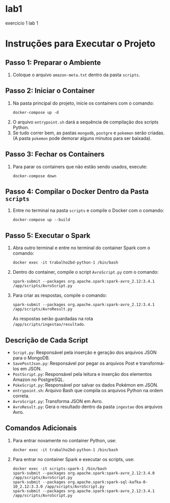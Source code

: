 # lab1
exercicio 1 lab 1

<h1>Instruções para Executar o Projeto</h1>

<h2>Passo 1: Preparar o Ambiente</h2>
<ol>
    <li>Coloque o arquivo <code>amazon-meta.txt</code> dentro da pasta <code>scripts</code>.</li>
</ol>

<h2>Passo 2: Iniciar o Container</h2>
<ol>
    <li>Na pasta principal do projeto, inicie os containers com o comando:
        <pre><code>docker-compose up -d</code></pre>
    </li>
    <li>O arquivo <code>entrypoint.sh</code> dará a sequência de compilação dos scripts Python.</li>
    <li>Se tudo correr bem, as pastas <code>mongodb</code>, <code>postgre</code> e <code>pokemon</code> serão criadas. (A pasta <code>pokemon</code> pode demorar alguns minutos para ser baixada).</li>
</ol>

<h2>Passo 3: Fechar os Containers</h2>
<ol>
    <li>Para parar os containers que não estão sendo usados, execute:
        <pre><code>docker-compose down</code></pre>
    </li>
</ol>

<h2>Passo 4: Compilar o Docker Dentro da Pasta <code>scripts</code></h2>
<ol>
    <li>Entre no terminal na pasta <code>scripts</code> e compile o Docker com o comando:
        <pre><code>docker-compose up --build</code></pre>
    </li>
</ol>

<h2>Passo 5: Executar o Spark</h2>
<ol>
    <li>Abra outro terminal e entre no terminal do container Spark com o comando:
        <pre><code>docker exec -it trabalho2bd-python-1 /bin/bash</code></pre>
    </li>
    <li>Dentro do container, compile o script <code>AvroScript.py</code> com o comando:
        <pre><code>spark-submit --packages org.apache.spark:spark-avro_2.12:3.4.1 /app/scripts/AvroScript.py</code></pre>
    </li>
    <li>Para criar as respostas, compile o comando:
        <pre><code>spark-submit --packages org.apache.spark:spark-avro_2.12:3.4.1 /app/scripts/AvroResult.py</code></pre>
        As respostas serão guardadas na rota <code>/app/scripts/ingestao/resultado</code>.
    </li>
</ol>

<h2>Descrição de Cada Script</h2>
<ul>
    <li><code>Script.py</code>: Responsável pela inserção e geração dos arquivos JSON para o MongoDB.</li>
    <li><code>SavePostJson.py</code>: Responsável por pegar os arquivos Post e transformá-los em JSON.</li>
    <li><code>PostScript.py</code>: Responsável pela leitura e inserção dos elementos Amazon no PostgreSQL.</li>
    <li><code>PokeScript.py</code>: Responsável por salvar os dados Pokémon em JSON.</li>
    <li><code>entrypoint.sh</code>: Arquivo Bash que compila os arquivos Python na ordem correta.</li>
    <li><code>AvroScript.py</code>: Transforma JSON em Avro.</li>
    <li><code>AvroResult.py</code>: Gera o resultado dentro da pasta <code>ingestao</code> dos arquivos Avro.</li>
</ul>

<h2>Comandos Adicionais</h2>
<ol>
    <li>Para entrar novamente no container Python, use:
        <pre><code>docker exec -it trabalho2bd-python-1 /bin/bash</code></pre>
    </li>
    <li>Para entrar no container Spark e executar os scripts, use:
        <pre><code>docker exec -it scripts-spark-1 /bin/bash
spark-submit --packages org.apache.spark:spark-avro_2.12:3.4.0 /app/scripts/AvroScript.py
spark-submit --packages org.apache.spark:spark-sql-kafka-0-10_2.12:3.3.0 /app/scripts/AvroScript.py
spark-submit --packages org.apache.spark:spark-avro_2.12:3.4.1 /app/scripts/AvroScript.py</code></pre>
    </li>
</ol>
